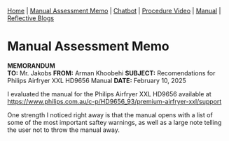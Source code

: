 [Home](index.md) | [Manual Assessment Memo](manual_assessment_memo.md) | [Chatbot](chatbot.md) | [Procedure Video](procedure_video.md) | [Manual](manual.md) | [Reflective Blogs](reflective_blogs.md) 

# Manual Assessment Memo

**MEMORANDUM**  
**TO:** Mr. Jakobs
**FROM:** Arman Khoobehi
**SUBJECT:** Recomendations for Philips Airfryer XXL HD9656 Manual
**DATE:**  February 10, 2025

I evaluated the manual for the Philips Airfryer XXL HD9656 available at <https://www.philips.com.au/c-p/HD9656_93/premium-airfryer-xxl/support>


One strength I noticed right away is that the manual opens with a list of some of the most important saftey warnings, as well as a large note telling the user not to throw the manual away.
